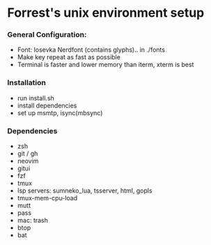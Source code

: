 # Forrest's unix environment setup

### General Configuration:

  - Font: Iosevka Nerdfont (contains glyphs).. in ./fonts
  - Make key repeat as fast as possible
  - Terminal is faster and lower memory than iterm, xterm is best

### Installation

  - run install.sh
  - install dependencies
  - set up msmtp, isync(mbsync)

### Dependencies

  - zsh
  - git / gh
  - neovim
  - gitui
  - fzf
  - tmux
  - lsp servers: sumneko_lua, tsserver, html, gopls
  - tmux-mem-cpu-load
  - mutt
  - pass
  - mac: trash
  - btop
  - bat
